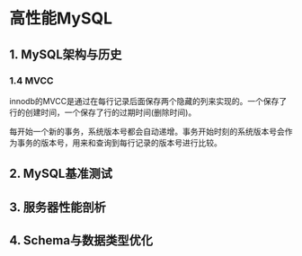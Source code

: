# 高性能MySQL #

## 1. MySQL架构与历史 ##

### 1.4 MVCC ###

innodb的MVCC是通过在每行记录后面保存两个隐藏的列来实现的。一个保存了行的创建时间，一个保存了行的过期时间(删除时间)。

每开始一个新的事务，系统版本号都会自动递增。事务开始时刻的系统版本号会作为事务的版本号，用来和查询到每行记录的版本号进行比较。

## 2. MySQL基准测试 ##

## 3. 服务器性能剖析 ##

## 4. Schema与数据类型优化 ##

